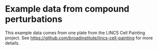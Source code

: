# Example data from compound perturbations

This example data comes from one plate from the LINCS Cell Painting project.
See https://github.com/broadinstitute/lincs-cell-painting for more details.

